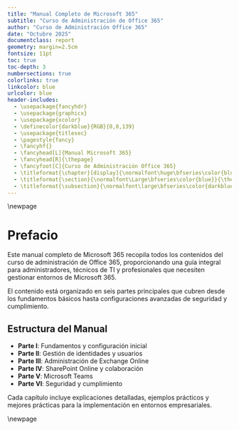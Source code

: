 ```yaml
---
title: "Manual Completo de Microsoft 365"
subtitle: "Curso de Administración de Office 365"
author: "Curso de Administración Office 365"
date: "Octubre 2025"
documentclass: report
geometry: margin=2.5cm
fontsize: 11pt
toc: true
toc-depth: 3
numbersections: true
colorlinks: true
linkcolor: blue
urlcolor: blue
header-includes:
  - \usepackage{fancyhdr}
  - \usepackage{graphicx}
  - \usepackage{xcolor}
  - \definecolor{darkblue}{RGB}{0,0,139}
  - \usepackage{titlesec}
  - \pagestyle{fancy}
  - \fancyhf{}
  - \fancyhead[L]{Manual Microsoft 365}
  - \fancyhead[R]{\thepage}
  - \fancyfoot[C]{Curso de Administración Office 365}
  - \titleformat{\chapter}[display]{\normalfont\huge\bfseries\color{blue}}{\chaptertitlename\ \thechapter}{20pt}{\Huge}
  - \titleformat{\section}{\normalfont\Large\bfseries\color{blue}}{\thesection}{1em}{}
  - \titleformat{\subsection}{\normalfont\large\bfseries\color{darkblue}}{\thesubsection}{1em}{}
---
```


\newpage

# Prefacio

Este manual completo de Microsoft 365 recopila todos los contenidos del curso de administración de Office 365, proporcionando una guía integral para administradores, técnicos de TI y profesionales que necesiten gestionar entornos de Microsoft 365.

El contenido está organizado en seis partes principales que cubren desde los fundamentos básicos hasta configuraciones avanzadas de seguridad y cumplimiento.

## Estructura del Manual

- **Parte I**: Fundamentos y configuración inicial
- **Parte II**: Gestión de identidades y usuarios
- **Parte III**: Administración de Exchange Online
- **Parte IV**: SharePoint Online y colaboración
- **Parte V**: Microsoft Teams
- **Parte VI**: Seguridad y cumplimiento

Cada capítulo incluye explicaciones detalladas, ejemplos prácticos y mejores prácticas para la implementación en entornos empresariales.

\newpage
